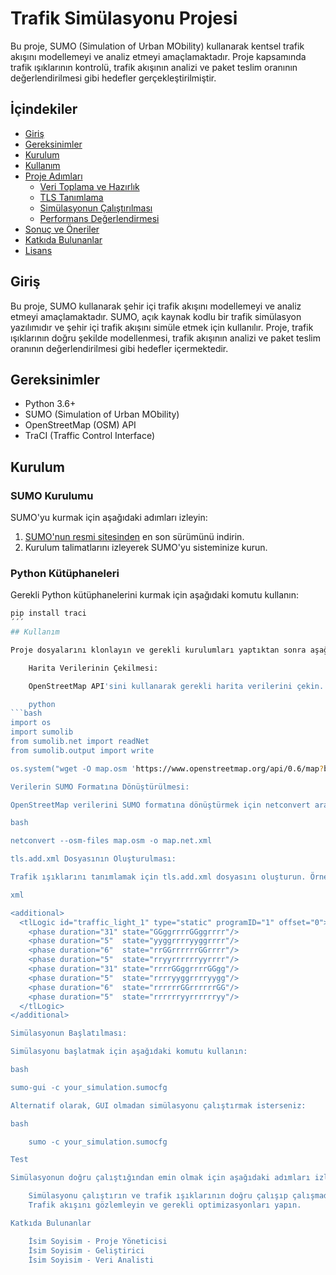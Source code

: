 # Trafik Simülasyonu Projesi

Bu proje, SUMO (Simulation of Urban MObility) kullanarak kentsel trafik akışını modellemeyi ve analiz etmeyi amaçlamaktadır. Proje kapsamında trafik ışıklarının kontrolü, trafik akışının analizi ve paket teslim oranının değerlendirilmesi gibi hedefler gerçekleştirilmiştir.

## İçindekiler

- [Giriş](#giriş)
- [Gereksinimler](#gereksinimler)
- [Kurulum](#kurulum)
- [Kullanım](#kullanım)
- [Proje Adımları](#proje-adımları)
  - [Veri Toplama ve Hazırlık](#veri-toplama-ve-hazırlık)
  - [TLS Tanımlama](#tls-tanımlama)
  - [Simülasyonun Çalıştırılması](#simülasyonun-çalıştırılması)
  - [Performans Değerlendirmesi](#performans-değerlendirmesi)
- [Sonuç ve Öneriler](#sonuç-ve-öneriler)
- [Katkıda Bulunanlar](#katkıda-bulunanlar)
- [Lisans](#lisans)

## Giriş

Bu proje, SUMO kullanarak şehir içi trafik akışını modellemeyi ve analiz etmeyi amaçlamaktadır. SUMO, açık kaynak kodlu bir trafik simülasyon yazılımıdır ve şehir içi trafik akışını simüle etmek için kullanılır. Proje, trafik ışıklarının doğru şekilde modellenmesi, trafik akışının analizi ve paket teslim oranının değerlendirilmesi gibi hedefler içermektedir.

## Gereksinimler

- Python 3.6+
- SUMO (Simulation of Urban MObility)
- OpenStreetMap (OSM) API
- TraCI (Traffic Control Interface)

## Kurulum

### SUMO Kurulumu

SUMO'yu kurmak için aşağıdaki adımları izleyin:

1. [SUMO'nun resmi sitesinden](https://www.eclipse.org/sumo/) en son sürümünü indirin.
2. Kurulum talimatlarını izleyerek SUMO'yu sisteminize kurun.

### Python Kütüphaneleri

Gerekli Python kütüphanelerini kurmak için aşağıdaki komutu kullanın:

```bash
pip install traci
´´´
## Kullanım

Proje dosyalarını klonlayın ve gerekli kurulumları yaptıktan sonra aşağıdaki adımları izleyerek simülasyonu çalıştırın:

    Harita Verilerinin Çekilmesi:

    OpenStreetMap API'sini kullanarak gerekli harita verilerini çekin. Bunu yapmak için aşağıdaki Python kodunu kullanabilirsiniz:

    python
```bash
import os
import sumolib
from sumolib.net import readNet
from sumolib.output import write

os.system("wget -O map.osm 'https://www.openstreetmap.org/api/0.6/map?bbox=11.54,48.14,11.543,48.145'")

Verilerin SUMO Formatına Dönüştürülmesi:

OpenStreetMap verilerini SUMO formatına dönüştürmek için netconvert aracını kullanın:

bash

netconvert --osm-files map.osm -o map.net.xml

tls.add.xml Dosyasının Oluşturulması:

Trafik ışıklarını tanımlamak için tls.add.xml dosyasını oluşturun. Örnek bir tls.add.xml dosyası aşağıdaki gibidir:

xml

<additional>
  <tlLogic id="traffic_light_1" type="static" programID="1" offset="0">
    <phase duration="31" state="GGggrrrrGGggrrrr"/>
    <phase duration="5"  state="yyggrrrryyggrrrr"/>
    <phase duration="6"  state="rrGGrrrrrrGGrrrr"/>
    <phase duration="5"  state="rryyrrrrrryyrrrr"/>
    <phase duration="31" state="rrrrGGggrrrrGGgg"/>
    <phase duration="5"  state="rrrryyggrrrryygg"/>
    <phase duration="6"  state="rrrrrrGGrrrrrrGG"/>
    <phase duration="5"  state="rrrrrryyrrrrrryy"/>
  </tlLogic>
</additional>

Simülasyonun Başlatılması:

Simülasyonu başlatmak için aşağıdaki komutu kullanın:

bash

sumo-gui -c your_simulation.sumocfg

Alternatif olarak, GUI olmadan simülasyonu çalıştırmak isterseniz:

bash

    sumo -c your_simulation.sumocfg

Test

Simülasyonun doğru çalıştığından emin olmak için aşağıdaki adımları izleyin:

    Simülasyonu çalıştırın ve trafik ışıklarının doğru çalışıp çalışmadığını kontrol edin.
    Trafik akışını gözlemleyin ve gerekli optimizasyonları yapın.

Katkıda Bulunanlar

    İsim Soyisim - Proje Yöneticisi
    İsim Soyisim - Geliştirici
    İsim Soyisim - Veri Analisti

